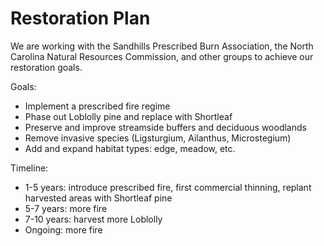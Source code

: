 # Restoration Plan

We are working with the Sandhills Prescribed Burn Association, the North Carolina Natural Resources Commission, and other groups to achieve our restoration goals.

Goals:

* Implement a prescribed fire regime
* Phase out Loblolly pine and replace with Shortleaf
* Preserve and improve streamside buffers and deciduous woodlands
* Remove invasive species (Ligsturgium, Ailanthus, Microstegium)
* Add and expand habitat types: edge, meadow, etc.

Timeline:

* 1-5 years: introduce prescribed fire, first commercial thinning, replant harvested areas with Shortleaf pine
* 5-7 years: more fire
* 7-10 years: harvest more Loblolly
* Ongoing: more fire
